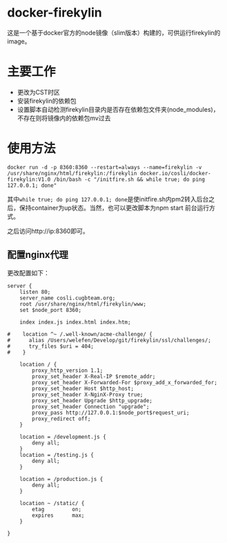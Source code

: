 # docker-firekylin
这是一个基于docker官方的node镜像（slim版本）构建的，可供运行firekylin的image。

# 主要工作
* 更改为CST时区
* 安装firekylin的依赖包
* 设置脚本自动检测firekylin目录内是否存在依赖包文件夹(node_modules)，不存在则将镜像内的依赖包mv过去

# 使用方法

```
docker run -d -p 8360:8360 --restart=always --name=firekylin -v /usr/share/nginx/html/firekylin:/firekylin docker.io/cosli/docker-firekylin:V1.0 /bin/bash -c "/initfire.sh && while true; do ping 127.0.0.1; done"
```

其中`while true; do ping 127.0.0.1; done`是使initfire.sh内pm2转入后台之后，保持container为up状态。当然，也可以更改脚本为npm start 前台运行方式。

之后访问http://ip:8360即可。

## 配置nginx代理

更改配置如下：
```
server {
    listen 80;
    server_name cosli.cugbteam.org;
    root /usr/share/nginx/html/firekylin/www;
    set $node_port 8360;

    index index.js index.html index.htm;

#    location ^~ /.well-known/acme-challenge/ {
#      alias /Users/welefen/Develop/git/firekylin/ssl/challenges/;
#      try_files $uri = 404;
#    }

    location / {
        proxy_http_version 1.1;
        proxy_set_header X-Real-IP $remote_addr;
        proxy_set_header X-Forwarded-For $proxy_add_x_forwarded_for;
        proxy_set_header Host $http_host;
        proxy_set_header X-NginX-Proxy true;
        proxy_set_header Upgrade $http_upgrade;
        proxy_set_header Connection "upgrade";
        proxy_pass http://127.0.0.1:$node_port$request_uri;
        proxy_redirect off;
    }
    
    location = /development.js {
        deny all;
    }
    location = /testing.js {
        deny all;
    }

    location = /production.js {
        deny all;
    }

    location ~ /static/ {
        etag         on;
        expires      max;
    }

}   

```
